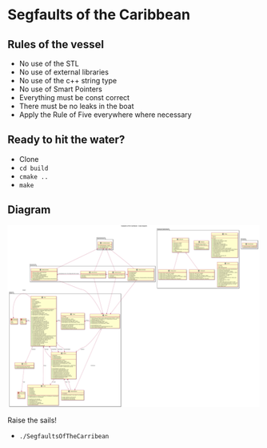# Segfaults of the Caribbean

## Rules of the vessel
- No use of the STL
- No use of external libraries
- No use of the c++ string type
- No use of Smart Pointers
- Everything must be const correct
- There must be no leaks in the boat
- Apply the Rule of Five everywhere where necessary

## Ready to hit the water?
- Clone
- `cd build`
- `cmake ..`
- `make`

## Diagram
![Diagram](./class_diagram.png)

Raise the sails!
- `./SegfaultsOfTheCarribean`
